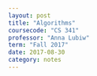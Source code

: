```yaml
---
layout: post
title: "Algorithms"
coursecode: "CS 341"
professor: "Anna Lubiw"
term: "Fall 2017"
date: 2017-08-30
category: notes
---
```

